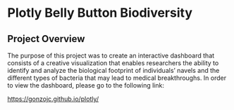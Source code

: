 # Plotly Belly Button Biodiversity

## Project Overview

The purpose of this project was to create an interactive dashboard that consists of a creative visualization that enables researchers the ability to identify and analyze the biological footprint of individuals’ navels and the different types of bacteria that may lead to medical breakthroughs. In order to view the dashboard, please go to the following link:

https://gonzojc.github.io/plotly/
